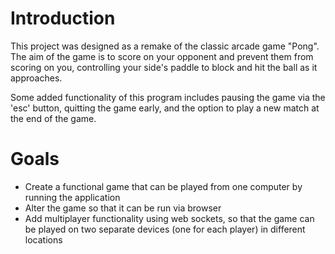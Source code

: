 # Introduction

This project was designed as a remake of the classic arcade game "Pong". 
The aim of the game is to score on your opponent and prevent them from scoring on you, 
controlling your side's paddle to block and hit the ball as it approaches.

Some added functionality of this program includes pausing the game via the 'esc' button,
quitting the game early, and the option to play a new match at the end of the game.

# Goals

- Create a functional game that can be played from one computer by running the application
- Alter the game so that it can be run via browser
- Add multiplayer functionality using web sockets, so that the game can be played on two separate devices (one for each player) in different locations